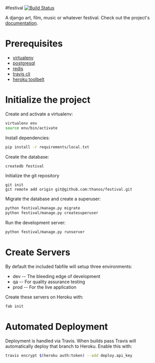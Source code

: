 #festival
[![Build Status](https://travis-ci.org/thanos/festival.svg?branch=master)](https://travis-ci.org/thanos/festival)

A django art, film, music or whatever festival. Check out the project's [documentation](http://thanos.github.io/festival/).

# Prerequisites
- [virtualenv](https://virtualenv.pypa.io/en/latest/)
- [postgresql](http://www.postgresql.org/)
- [redis](http://redis.io/)
- [travis cli](http://blog.travis-ci.com/2013-01-14-new-client/)
- [heroku toolbelt](https://toolbelt.heroku.com/)

# Initialize the project
Create and activate a virtualenv:

```bash
virtualenv env
source env/bin/activate
```
Install dependencies:

```bash
pip install -r requirements/local.txt
```
Create the database:

```bash
createdb festival
```
Initialize the git repository

```
git init
git remote add origin git@github.com:thanos/festival.git
```

Migrate the database and create a superuser:
```bash
python festival/manage.py migrate
python festival/manage.py createsuperuser
```

Run the development server:
```bash
python festival/manage.py runserver
```

# Create Servers
By default the included fabfile will setup three environments:

- dev -- The bleeding edge of development
- qa -- For quality assurance testing
- prod -- For the live application

Create these servers on Heroku with:

```bash
fab init
```

# Automated Deployment
Deployment is handled via Travis. When builds pass Travis will automatically deploy that branch to Heroku. Enable this with:
```bash
travis encrypt $(heroku auth:token) --add deploy.api_key
```
